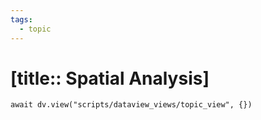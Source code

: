 ```yaml
---
tags:
  - topic
---
```


# [title:: Spatial Analysis]

```dataviewjs
await dv.view("scripts/dataview_views/topic_view", {})
```
